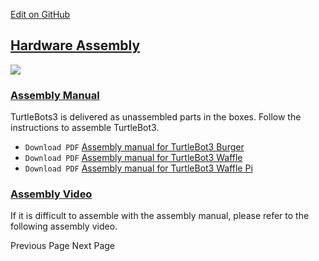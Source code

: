 
[Edit on GitHub](https://github.com/ROBOTIS-GIT/emanual/blob/master/docs/en/platform/turtlebot3/quick_start/hardware_setup.md "https://github.com/ROBOTIS-GIT/emanual/blob/master/docs/en/platform/turtlebot3/quick_start/hardware_setup.md") 

## [Hardware Assembly](#hardware-assembly "#hardware-assembly")

![](/assets/images/platform/turtlebot3/hardware_setup/turtlebot3_models.png)

### [Assembly Manual](#assembly-manual "#assembly-manual")

TurtleBots3 is delivered as unassembled parts in the boxes. Follow the instructions to assemble TurtleBot3.

* `Download PDF` [Assembly manual for TurtleBot3 Burger](http://www.robotis.com/service/download.php?no=748 "http://www.robotis.com/service/download.php?no=748")
* `Download PDF` [Assembly manual for TurtleBot3 Waffle](http://www.robotis.com/service/download.php?no=749 "http://www.robotis.com/service/download.php?no=749")
* `Download PDF` [Assembly manual for TurtleBot3 Waffle Pi](http://www.robotis.com/service/download.php?no=750 "http://www.robotis.com/service/download.php?no=750")

### [Assembly Video](#assembly-video "#assembly-video")

If it is difficult to assemble with the assembly manual, please refer to the following assembly video.

 Previous Page
Next Page 
